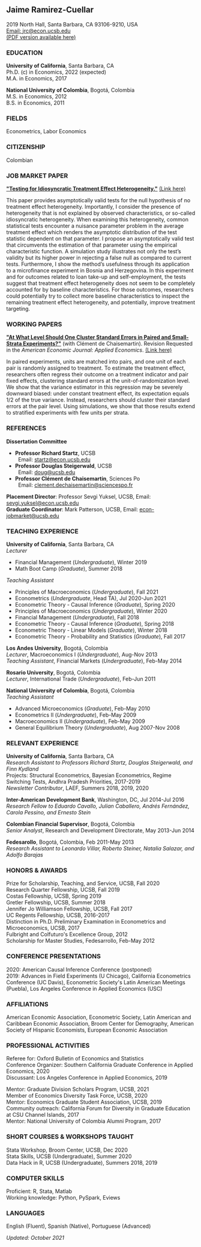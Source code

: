 ## Jaime Ramirez-Cuellar
2019 North Hall, Santa Barbara, CA 93106-9210, USA\
[Email: jrc@econ.ucsb.edu](mailto:jrc@econ.ucsb.edu)\
[(PDF version available here)](https://ucsb.app.box.com/file/867460274263?s=ksill3l2h2lq1dso7s0cq7dqj7ds6dva)

### EDUCATION

**University of California**, Santa Barbara, CA\
Ph.D. (c) in Economics, 2022 (expected)\
M.A. in Economics, 2017

**National University of Colombia**, Bogotá, Colombia\
M.S. in Economics, 2012 \
B.S. in Economics, 2011

### FIELDS

Econometrics, Labor Economics

### CITIZENSHIP

Colombian

### JOB MARKET PAPER

[**"Testing for Idiosyncratic Treatment Effect Heterogeneity.\"**](https://papers.ssrn.com/sol3/papers.cfm?abstract_id=3946092) [(Link here)](https://papers.ssrn.com/sol3/papers.cfm?abstract_id=3946092)

This paper provides asymptotically valid tests for the null hypothesis of no treatment effect heterogeneity. Importantly, I consider the presence of heterogeneity that is not explained by observed characteristics, or so-called idiosyncratic heterogeneity. When examining this heterogeneity, common statistical tests encounter a nuisance parameter problem in the average treatment effect which renders the asymptotic distribution of the test statistic dependent on that parameter. I propose an asymptotically valid test that circumvents the estimation of that parameter using the empirical characteristic function. A simulation study illustrates not only the test’s validity but its higher power in rejecting a false null as compared to current tests. Furthermore, I show the method’s usefulness through its application to a microfinance experiment in Bosnia and Herzegovina. In this experiment and for outcomes related to loan take-up and self-employment, the tests suggest that treatment effect heterogeneity does not seem to be completely accounted for by baseline characteristics. For those outcomes, researchers could potentially try to collect more baseline characteristics to inspect the remaining treatment effect heterogeneity, and potentially, improve treatment targeting.

### WORKING PAPERS

[**"At What Level Should One Cluster Standard Errors in Paired and
Small-Strata Experiments?\"**](https://papers.ssrn.com/sol3/papers.cfm?abstract_id=3520820) (with Clément de Chaisemartin). Revision
Requested in the *American Economic Journal: Applied Economics*. [(Link here)](https://papers.ssrn.com/sol3/papers.cfm?abstract_id=3520820)

In paired experiments, units are matched into pairs, and one unit of
each pair is randomly assigned to treatment. To estimate the treatment
effect, researchers often regress their outcome on a treatment indicator
and pair fixed effects, clustering standard errors at the
unit-of-randomization level. We show that the variance estimator in this
regression may be severely downward biased: under constant treatment
effect, its expectation equals 1/2 of the true variance. Instead,
researchers should cluster their standard errors at the pair level.
Using simulations, we show that those results extend to stratified
experiments with few units per strata.

### REFERENCES

**Dissertation Committee**
-   **Professor Richard Startz**, UCSB\
&nbsp; Email: [startz@econ.ucsb.edu](mailto:startz@ucsb.edu)
-   **Professor Douglas Steigerwald**, UCSB\
&nbsp; Email: <doug@ucsb.edu>
-   **Professor Clément de Chaisemartin**, Sciences Po\
&nbsp; Email: <clement.dechaisemartin@sciencespo.fr>

**Placement Director**: Professor Sevgi Yuksel, UCSB,
Email: [sevgi.yuksel@econ.ucsb.edu](mailto:sevgi.yuksel@ucsb.edu)\
**Graduate Coordinator**: Mark Patterson, UCSB,
Email: [econ-jobmarket@ucsb.edu](mailto:econ-jobmarket@ucsb.edu
)

### TEACHING EXPERIENCE

**University of California**, Santa Barbara, CA\
*Lecturer*
-   Financial Management (*Undergraduate*), Winter 2019
-   Math Boot Camp (*Graduate*), Summer 2018

*Teaching Assistant*
-   Principles of Macroeconomics (*Undergraduate*), Fall 2021
-   Econometrics (*Undergraduate*, Head TA), Jul 2020-Jun 2021
-   Econometric Theory - Causal Inference (*Graduate*), Spring 2020
-   Principles of Macroeconomics (*Undergraduate*), Winter 2020
-   Financial Management (*Undergraduate*), Fall 2018
-   Econometric Theory - Causal Inference (*Graduate*), Spring 2018
-   Econometric Theory - Linear Models (*Graduate*), Winter 2018
-   Econometric Theory - Probability and Statistics (*Graduate*), Fall
    2017

**Los Andes University**, Bogotá, Colombia\
*Lecturer*, Macroeconomics I (*Undergraduate*), Aug-Nov 2013\
*Teaching Assistant*, Financial Markets (*Undergraduate*), Feb-May 2014

**Rosario University**, Bogotá, Colombia\
*Lecturer*, International Trade (*Undergraduate*), Feb-Jun 2011

**National University of Colombia**, Bogotá, Colombia\
*Teaching Assistant*
-   Advanced Microeconomics (*Graduate*), Feb-May 2010
-   Econometrics II (*Undergraduate*), Feb-May 2009
-   Macroeconomics II (*Undergraduate*), Feb-May 2009
-   General Equilibrium Theory (*Undergraduate*), Aug 2007-Nov 2008

### RELEVANT EXPERIENCE

**University of California**, Santa Barbara, CA \
*Research Assistant to Professors Richard Startz, Douglas Steigerwald, and Finn Kydland*\
Projects: Structural Econometrics, Bayesian Econometrics, Regime
Switching Tests, Andhra Pradesh Priorities, 2017-2019\
*Newsletter Contributor*, LAEF, Summers 2018, 2019, 2020

**Inter-American Development Bank**, Washington, DC, Jul 2014-Jul 2016\
*Research Fellow to Eduardo Cavallo, Julian Caballero, Andrés Fernández,
Carola Pessino, and Ernesto Stein*

**Colombian Financial Supervisor**, Bogotá, Colombia\
*Senior Analyst*, Research and Development Directorate, May 2013-Jun
2014

**Fedesarollo**, Bogotá, Colombia, Feb 2011-May 2013\
*Research Assistant to Leonardo Villar, Roberto Steiner, Natalia
Salazar, and Adolfo Barajas*

### HONORS & AWARDS

Prize for Scholarship, Teaching, and Service, UCSB, Fall 2020\
Research Quarter Fellowship, UCSB, Fall 2019\
Costas Fellowship, UCSB, Spring 2019\
Gretler Fellowship, UCSB, Summer 2018\
Jennifer Jo Williamson Fellowship, UCSB, Fall 2017\
UC Regents Fellowship, UCSB, 2016-2017\
Distinction in Ph.D. Preliminary Examination in Econometrics and
Microeconomics, UCSB, 2017\
Fulbright and Colfuturo's Excellence Group, 2012\
Scholarship for Master Studies, Fedesarrollo, Feb-May 2012

### CONFERENCE PRESENTATIONS

2020: American Causal Inference Conference (postponed)\
2019: Advances in Field Experiments (U Chicago), California Econometrics
Conference (UC Davis), Econometric Society's Latin American Meetings
(Puebla), Los Angeles Conference in Applied Economics (USC)

### AFFILIATIONS

American Economic Association, Econometric Society, Latin American and
Caribbean Economic Association, Broom Center for Demography, American
Society of Hispanic Economists, European Economic Association

### PROFESSIONAL ACTIVITIES

Referee for: Oxford Bulletin of Economics and Statistics\
Conference Organizer: Southern California Graduate Conference in Applied
Economics, 2020\
Discussant: Los Angeles Conference in Applied Economics, 2019

Mentor:  Graduate Division Scholars Program, UCSB, 2021\
Member of Economics Diversity Task Force, UCSB, 2020\
Mentor: Economics Graduate Student Association, UCSB, 2019\
Community outreach: California Forum for Diversity in Graduate Education
at CSU Channel Islands, 2017\
Mentor: National University of Colombia Alumni Program, 2017

### SHORT COURSES & WORKSHOPS TAUGHT

Stata Workshop, Broom Center, UCSB, Dec 2020\
Stata Skills, UCSB (Undergraduate), Summer 2020\
Data Hack in R, UCSB (Undergraduate), Summers 2018, 2019

### COMPUTER SKILLS

Proficient: R, Stata, Matlab\
Working knowledge: Python, PySpark, Eviews

### LANGUAGES

English (Fluent), Spanish (Native), Portuguese (Advanced)

*Updated: October 2021*
